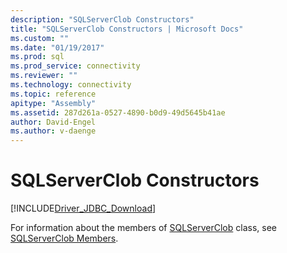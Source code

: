 ```yaml
---
description: "SQLServerClob Constructors"
title: "SQLServerClob Constructors | Microsoft Docs"
ms.custom: ""
ms.date: "01/19/2017"
ms.prod: sql
ms.prod_service: connectivity
ms.reviewer: ""
ms.technology: connectivity
ms.topic: reference
apitype: "Assembly"
ms.assetid: 287d261a-0527-4890-b0d9-49d5645b41ae
author: David-Engel
ms.author: v-daenge
---
```

# SQLServerClob Constructors
[!INCLUDE[Driver_JDBC_Download](../../../includes/driver_jdbc_download.md)]

  For information about the members of [SQLServerClob](../../../connect/jdbc/reference/sqlserverclob-class.md) class, see [SQLServerClob Members](../../../connect/jdbc/reference/sqlserverclob-members.md).  
  
  
